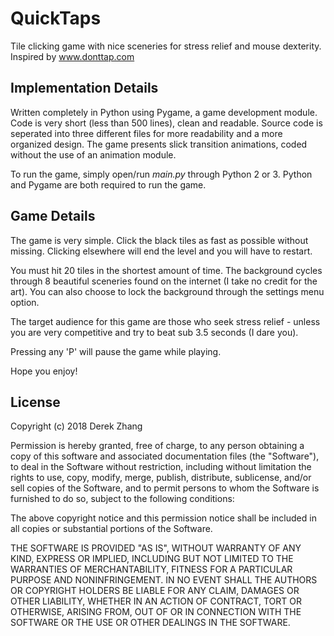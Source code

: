 # QuickTaps
Tile clicking game with nice sceneries for stress relief and mouse dexterity.
Inspired by www.donttap.com

<h2>Implementation Details</h2>

Written completely in Python using Pygame, a game development module. Code is very short (less than 500 lines), clean and readable. Source code is seperated into three different files for more readability and a more organized design. The game presents slick transition animations, coded without the use of an animation module. 

To run the game, simply open/run <i>main.py</i> through Python 2 or 3. Python and Pygame are both required to run the game. 

<h2>Game Details</h2>

The game is very simple. Click the black tiles as fast as possible without missing. Clicking elsewhere will end the level and you will have to restart. 

You must hit 20 tiles in the shortest amount of time. The background cycles through 8 beautiful sceneries found on the internet (I take no credit for the art). You can also choose to lock the background through the settings menu option. 

The target audience for this game are those who seek stress relief - unless you are very competitive and try to beat sub 3.5 seconds (I dare you).

Pressing any 'P' will pause the game while playing.

Hope you enjoy! 

<h2>License</h2>

Copyright (c) 2018 Derek Zhang

Permission is hereby granted, free of charge, to any person obtaining a copy of this software and associated documentation files (the "Software"), to deal in the Software without restriction, including without limitation the rights to use, copy, modify, merge, publish, distribute, sublicense, and/or sell copies of the Software, and to permit persons to whom the Software is furnished to do so, subject to the following conditions:

The above copyright notice and this permission notice shall be included in all copies or substantial portions of the Software.

THE SOFTWARE IS PROVIDED "AS IS", WITHOUT WARRANTY OF ANY KIND, EXPRESS OR IMPLIED, INCLUDING BUT NOT LIMITED TO THE WARRANTIES OF MERCHANTABILITY, FITNESS FOR A PARTICULAR PURPOSE AND NONINFRINGEMENT. IN NO EVENT SHALL THE AUTHORS OR COPYRIGHT HOLDERS BE LIABLE FOR ANY CLAIM, DAMAGES OR OTHER LIABILITY, WHETHER IN AN ACTION OF CONTRACT, TORT OR OTHERWISE, ARISING FROM, OUT OF OR IN CONNECTION WITH THE SOFTWARE OR THE USE OR OTHER DEALINGS IN THE SOFTWARE.
